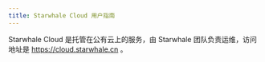 ```yaml
---
title: Starwhale Cloud 用户指南
---
```


Starwhale Cloud 是托管在公有云上的服务，由 Starwhale 团队负责运维，访问地址是 <https://cloud.starwhale.cn> 。
